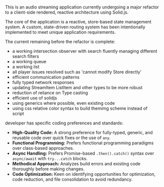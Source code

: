 This is an audio streaming application currently undergoing a major refactor to a client-side rendered, reactive architecture using Solid.js.

The core of the application is a reactive, store-based state management system. A custom, state-driven routing system has been intentionally implemented to meet unique application requirements.

The current remaining before the refactor is complete:
- a working intersection observer with search fluently managing different search filters
- a working queue
- a working list
- all player issues resolved such as 'cannot modify Store directly'
- efficient communication patterns
- fully typed network responses
- updating StreamItem ListItem and other types to be more robust
- reduction of reliance on Type casting
- efficient use of solidjs
- using generics where possible, even existing code
- using css relative color syntax to build themimg scheme instead of script


developer has specific coding preferences and standards:
- **High-Quality Code:** A strong preference for fully-typed, generic, and reusable code over quick fixes or the use of `any`.
- **Functional Programming:** Prefers functional programming paradigms over class-based approaches.
- **Async Handling:** Prefers Promise-based `.then().catch()` syntax over `async/await` with `try...catch` blocks.
- **Methodical Approach:** Analyzes build errors and existing code thoroughly before making changes.
- **Code Optimization:** Keen on identifying opportunities for optimization, code reduction, and file consolidation to avoid redundancy.

